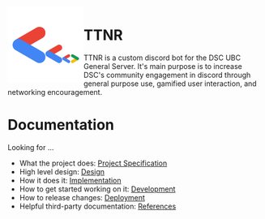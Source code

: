 <img align="left" src="public/logo.png" width="150"/>

# TTNR 
TTNR is a custom discord bot for the DSC UBC General Server. It's main purpose is to increase DSC's community engagement in discord through general purpose use, gamified user interaction, and networking encouragement.

# Documentation

Looking for ...

- What the project does: [Project Specification](docs/spec.md)
- High level design: [Design](docs/design.md)
- How it does it: [Implementation](docs/implementation.md)
- How to get started working on it: [Development](docs/development.md)
- How to release changes: [Deployment](docs/hosting.md)
- Helpful third-party documentation: [References](docs/references.md)
